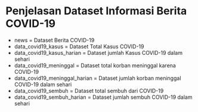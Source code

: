 # Penjelasan Dataset Informasi Berita COVID-19

- news = Dataset Berita COVID-19 
- data_covid19_kasus = Dataset Total Kasus COVID-19 
- data_covid19_kasus_harian = Dataset jumlah Kasus COVID-19 dalam sehari
- data_covid19_meninggal = Dataset total korban meninggal karena COVID-19
- data_covid19_meninggal_harian = Dataset jumlah korban meninggal COVID-19 dalam sehari
- data_covid19_sembuh = Dataset total sembuh dari COVID-19
- data_covid19_sembuh_harian = Dataset jumlah sembuh COVID-19 dalam sehari
